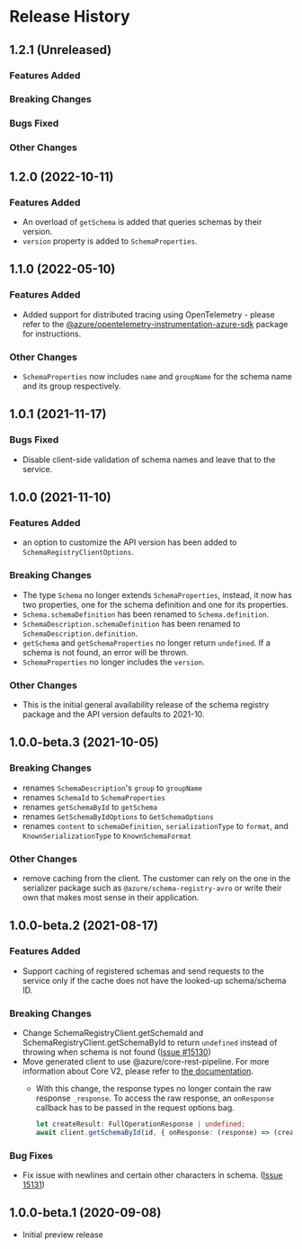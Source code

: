 # Release History

## 1.2.1 (Unreleased)

### Features Added

### Breaking Changes

### Bugs Fixed

### Other Changes

## 1.2.0 (2022-10-11)

### Features Added

- An overload of `getSchema` is added that queries schemas by their version.
- `version` property is added to `SchemaProperties`.

## 1.1.0 (2022-05-10)

### Features Added

- Added support for distributed tracing using OpenTelemetry - please refer to the [@azure/opentelemetry-instrumentation-azure-sdk](https://www.npmjs.com/package/@azure/opentelemetry-instrumentation-azure-sdk) package for instructions.

### Other Changes

- `SchemaProperties` now includes `name` and `groupName` for the schema name and its group respectively.

## 1.0.1 (2021-11-17)

### Bugs Fixed

- Disable client-side validation of schema names and leave that to the service.

## 1.0.0 (2021-11-10)

### Features Added

- an option to customize the API version has been added to `SchemaRegistryClientOptions`. 

### Breaking Changes

- The type `Schema` no longer extends `SchemaProperties`, instead, it now has two properties, one for the schema definition and one for its properties.
- `Schema.schemaDefinition` has been renamed to `Schema.definition`.
- `SchemaDescription.schemaDefinition` has been renamed to `SchemaDescription.definition`.
- `getSchema` and `getSchemaProperties` no longer return `undefined`. If a schema is not found, an error will be thrown.
- `SchemaProperties` no longer includes the `version`.

### Other Changes

- This is the initial general availability release of the schema registry package and the API version defaults to 2021-10.

## 1.0.0-beta.3 (2021-10-05)

### Breaking Changes

- renames `SchemaDescription`'s `group` to `groupName`
- renames `SchemaId` to `SchemaProperties`
- renames `getSchemaById` to `getSchema`
- renames `GetSchemaByIdOptions` to `GetSchemaOptions`
- renames `content` to `schemaDefinition`, `serializationType` to `format`, and `KnownSerializationType` to `KnownSchemaFormat`

### Other Changes

- remove caching from the client. The customer can rely on the one in the serializer package such as `@azure/schema-registry-avro` or write their own that makes most sense in their application.

## 1.0.0-beta.2 (2021-08-17)

### Features Added

- Support caching of registered schemas and send requests to the service only if the cache does not have the looked-up schema/schema ID.

### Breaking Changes

- Change SchemaRegistryClient.getSchemaId and SchemaRegistryClient.getSchemaById to return `undefined` instead of throwing when schema is not found ([Issue #15130](https://github.com/Azure/azure-sdk-for-js/issues/15130))
- Move generated client to use @azure/core-rest-pipeline. For more information about Core V2, please refer to [the documentation](https://github.com/Azure/azure-sdk-for-js/tree/main/sdk/core#core-v1-and-core-v2). 
  - With this change, the response types no longer contain the raw response `_response`. To access the raw response, an `onResponse` callback has to be passed in the request options bag.

    ```typescript
    let createResult: FullOperationResponse | undefined;
    await client.getSchemaById(id, { onResponse: (response) => (createResult = response) });
    ```

### Bug Fixes

- Fix issue with newlines and certain other characters in schema. ([Issue 15131](https://github.com/Azure/azure-sdk-for-js/issues/15131))

## 1.0.0-beta.1 (2020-09-08)

- Initial preview release

